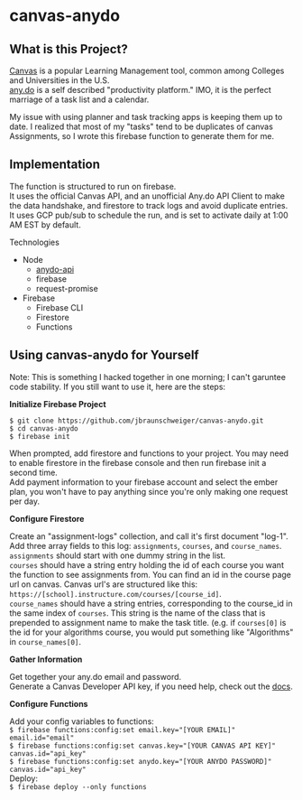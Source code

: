 # canvas-anydo

## What is this Project?

[Canvas](https://www.instructure.com/canvas/) is a popular Learning Management tool, common among Colleges and Universities in the U.S.  
[any.do](https://www.any.do) is a self described "productivity platform." IMO, it is the perfect marriage  of a task list and a calendar.  

My issue with using planner and task tracking apps is keeping them up to date. I realized that most of my "tasks" tend to be duplicates of canvas Assignments, so I wrote this firebase function to generate them for me.  

## Implementation

The function is structured to run on firebase.  
It uses the official Canvas API, and an unofficial Any.do API Client to make the data handshake, and firestore to track logs and avoid duplicate entries.  
It uses GCP pub/sub to schedule the run, and is set to activate daily at 1:00 AM EST by default.

Technologies
  - Node
    - [anydo-api](https://www.npmjs.com/package/anydo-api)
    - firebase
    - request-promise
  - Firebase
    - Firebase CLI
    - Firestore
    - Functions
    
 ## Using canvas-anydo for Yourself
 
 Note: This is something I hacked together in one morning; I can't garuntee code stability. If you still want to use it, here are the steps:  
 
 __Initialize Firebase Project__  
 
 `$ git clone https://github.com/jbraunschweiger/canvas-anydo.git`  
 `$ cd canvas-anydo`  
 `$ firebase init`  
  
When prompted, add firestore and functions to your project. You may need to enable firestore in the firebase console and then run firebase init a second time.  
Add payment information to your firebase account and select the ember plan, you won't have to pay anything since you're only making one request per day.  
  
__Configure Firestore__
  
Create an "assignment-logs" collection, and call it's first document "log-1". Add three array fields to this log: `assignments`, `courses`, and `course_names`.  
`assignments` should start with one dummy string in the list.  
`courses` should have a string entry holding the id of each course you want the function to see assignments from. You can find an id in the course page url on canvas. Canvas url's are structured like this: `https://[school].instructure.com/courses/[course_id]`.  
`course_names` should have a string entries, corresponding to the course_id in the same index of `courses`. This string is the name of the class that is prepended to assignment name to make the task title. (e.g. if `courses[0]` is the id for your algorithms course, you would put something like "Algorithms" in `course_names[0]`.
  
__Gather Information__
  
Get together your any.do email and password.  
Generate a Canvas Developer API key, if you need help, check out the [docs](https://canvas.instructure.com/courses/785215/pages/getting-started-with-the-api).  
  
__Configure Functions__
  
Add your config variables to functions:  
`$ firebase functions:config:set email.key="[YOUR EMAIL]" email.id="email"`  
`$ firebase functions:config:set canvas.key="[YOUR CANVAS API KEY]" canvas.id="api_key"`  
`$ firebase functions:config:set anydo.key="[YOUR ANYDO PASSWORD]" canvas.id="api_key"`  
Deploy:  
`$ firebase deploy --only functions`  

